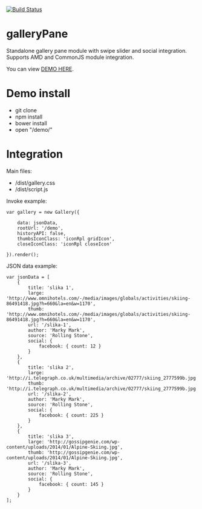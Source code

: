 [![Build Status](https://travis-ci.org/davoreric/galleryPane.svg?branch=master)](https://travis-ci.org/davoreric/galleryPane)

# galleryPane
Standalone gallery pane module with swipe slider and social integration. Supports AMD and CommonJS module integration.

You can view [DEMO HERE](http://davoreric.github.io/galleryPane/).


# Demo install
- git clone
- npm install
- bower install
- open "/demo/"

# Integration

Main files:

- /dist/gallery.css
- /dist/script.js

Invoke example:

    var gallery = new Gallery({

        data: jsonData,
        rootUrl: '/demo',
        historyAPI: false,
        thumbsIconClass: 'iconRpl gridIcon',
        closeIconClass: 'iconRpl closeIcon'

    }).render();


JSON data example:

    var jsonData = [
        {
            title: 'slika 1',
            large: 'http://www.omnihotels.com/-/media/images/globals/activities/skiing-86491418.jpg?h=660&la=en&w=1170',
            thumb: 'http://www.omnihotels.com/-/media/images/globals/activities/skiing-86491418.jpg?h=660&la=en&w=1170',
            url: '/slika-1',
            author: 'Marky Mark',
            source: 'Rolling Stone',
            social: {
                facebook: { count: 12 }
            }
        },
        {
            title: 'slika 2',
            large: 'http://i.telegraph.co.uk/multimedia/archive/02777/skiing_2777599b.jpg',
            thumb: 'http://i.telegraph.co.uk/multimedia/archive/02777/skiing_2777599b.jpg',
            url: '/slika-2',
            author: 'Marky Mark',
            source: 'Rolling Stone',
            social: {
                facebook: { count: 225 }
            }
        },
        {
            title: 'slika 3',
            large: 'http://gossipgenie.com/wp-content/uploads/2014/01/Alpine-Skiing.jpg',
            thumb: 'http://gossipgenie.com/wp-content/uploads/2014/01/Alpine-Skiing.jpg',
            url: '/slika-3',
            author: 'Marky Mark',
            source: 'Rolling Stone',
            social: {
                facebook: { count: 145 }
            }
        }
    ];





